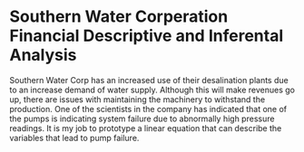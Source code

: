 # Southern Water Corperation Financial Descriptive and Inferental Analysis
Southern Water Corp has an increased use of their desalination plants due to an increase demand of water supply. Although this will make revenues go up, there are issues with maintaining the machinery to withstand the production. One of the scientists in the company has indicated that one of the pumps is indicating system failure due to abnormally high pressure readings. It is my job to prototype a linear equation that can describe the variables that lead to pump failure. ​
